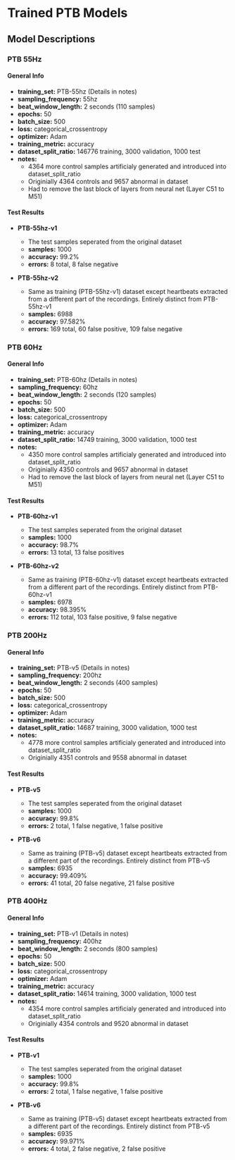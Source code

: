 # Trained PTB Models

## Model Descriptions

### PTB 55Hz

#### General Info

- **training_set:** PTB-55hz (Details in notes)
- **sampling_frequency:** 55hz
- **beat_window_length:** 2 seconds (110 samples)
- **epochs:** 50
- **batch_size:** 500
- **loss:** categorical_crossentropy
- **optimizer:** Adam
- **training_metric:** accuracy
- **dataset_split_ratio:** 146776 training, 3000 validation, 1000 test
- **notes:**
    - 4364 more control samples artificialy generated and introduced into dataset_split_ratio
    - Originially 4364 controls and 9657 abnormal in dataset
    - Had to remove the last block of layers from neural net (Layer C51 to M51)

####  Test Results

- **PTB-55hz-v1**
    - The test samples seperated from the original dataset
    - **samples:** 1000
    - **accuracy:** 99.2%
    - **errors:** 8 total, 8 false negative

- **PTB-55hz-v2**
    - Same as training (PTB-55hz-v1) dataset except heartbeats extracted from a different part of the recordings. Entirely distinct from PTB-55hz-v1
    - **samples:** 6988
    - **accuracy:** 97.582%
    - **errors:** 169 total, 60 false positive, 109 false negative

### PTB 60Hz

#### General Info

- **training_set:** PTB-60hz (Details in notes)
- **sampling_frequency:** 60hz
- **beat_window_length:** 2 seconds (120 samples)
- **epochs:** 50
- **batch_size:** 500
- **loss:** categorical_crossentropy
- **optimizer:** Adam
- **training_metric:** accuracy
- **dataset_split_ratio:** 14749 training, 3000 validation, 1000 test
- **notes:**
    - 4350 more control samples artificialy generated and introduced into dataset_split_ratio
    - Originially 4350 controls and 9657 abnormal in dataset
    - Had to remove the last block of layers from neural net (Layer C51 to M51)

####  Test Results

- **PTB-60hz-v1**
    - The test samples seperated from the original dataset
    - **samples:** 1000
    - **accuracy:** 98.7%
    - **errors:** 13 total, 13 false positives

- **PTB-60hz-v2**
    - Same as training (PTB-60hz-v1) dataset except heartbeats extracted from a different part of the recordings. Entirely distinct from PTB-60hz-v1
    - **samples:** 6978
    - **accuracy:** 98.395%
    - **errors:** 112 total, 103 false positive, 9 false negative

### PTB 200Hz

#### General Info

- **training_set:** PTB-v5 (Details in notes)
- **sampling_frequency:** 200hz
- **beat_window_length:** 2 seconds (400 samples)
- **epochs:** 50
- **batch_size:** 500
- **loss:** categorical_crossentropy
- **optimizer:** Adam
- **training_metric:** accuracy
- **dataset_split_ratio:** 14687 training, 3000 validation, 1000 test
- **notes:**
    - 4778 more control samples artificialy generated and introduced into dataset_split_ratio
    - Originially 4351 controls and 9558 abnormal in dataset

####  Test Results

- **PTB-v5**
    - The test samples seperated from the original dataset
    - **samples:** 1000
    - **accuracy:** 99.8%
    - **errors:** 2 total, 1 false negative, 1 false positive

- **PTB-v6**
    - Same as training (PTB-v5) dataset except heartbeats extracted from a different part of the recordings. Entirely distinct from PTB-v5
    - **samples:** 6935
    - **accuracy:** 99.409%
    - **errors:** 41 total, 20 false negative, 21 false positive

### PTB 400Hz

#### General Info

- **training_set:** PTB-v1 (Details in notes)
- **sampling_frequency:** 400hz
- **beat_window_length:** 2 seconds (800 samples)
- **epochs:** 50
- **batch_size:** 500
- **loss:** categorical_crossentropy
- **optimizer:** Adam
- **training_metric:** accuracy
- **dataset_split_ratio:** 14614 training, 3000 validation, 1000 test
- **notes:**
    - 4354 more control samples artificialy generated and introduced into dataset_split_ratio
    - Originially 4354 controls and 9520 abnormal in dataset

####  Test Results

- **PTB-v1**
    - The test samples seperated from the original dataset
    - **samples:** 1000
    - **accuracy:** 99.8%
    - **errors:** 2 total, 1 false negative, 1 false positive

- **PTB-v6**
    - Same as training (PTB-v5) dataset except heartbeats extracted from a different part of the recordings. Entirely distinct from PTB-v5
    - **samples:** 6935
    - **accuracy:** 99.971%
    - **errors:** 4 total, 2 false negative, 2 false positive

